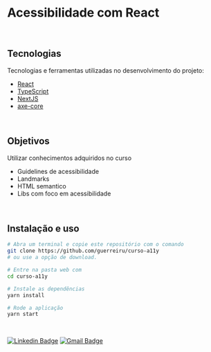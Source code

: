 # Acessibilidade com React

<br>

## Tecnologias

Tecnologias e ferramentas utilizadas no desenvolvimento do projeto:

- [React](https://pt-br.reactjs.org/)
- [TypeScript](https://www.typescriptlang.org/)
- [NextJS](https://nextjs.org/)
- [axe-core](https://github.com/dequelabs/axe-core)

<br>

## Objetivos

Utilizar conhecimentos adquiridos no curso
- Guidelines de acessibilidade
- Landmarks
- HTML semantico
- Libs com foco em acessibilidade

<br>

## Instalação e uso

```bash
# Abra um terminal e copie este repositório com o comando
git clone https://github.com/guerreiru/curso-a11y
# ou use a opção de download.

# Entre na pasta web com 
cd curso-a11y

# Instale as dependências
yarn install

# Rode a aplicação
yarn start
```

<br>

[![Linkedin Badge](https://img.shields.io/badge/-Fernando%20Guerreiro-1293d2?style=flat-square&logo=Linkedin&logoColor=white&link=https://www.linkedin.com/in/guerreiru/)](https://www.linkedin.com/in/guerreiru/) 
[![Gmail Badge](https://img.shields.io/badge/-dev.fernandoguerreiro@gmail.com-EA4335?style=flat-square&logo=Gmail&logoColor=white&link=mailto:dev.fernandoguerreiro@gmail.com)](mailto:dev.fernandoguerreiro@gmail.com)
